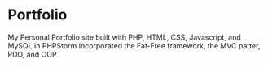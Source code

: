# Portfolio

My Personal Portfolio site built with PHP, HTML, CSS, Javascript, and MySQL in PHPStorm
Incorporated the Fat-Free framework, the MVC patter, PDO, and OOP
